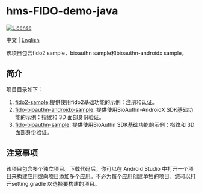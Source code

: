 # hms-FIDO-demo-java
[![License](https://img.shields.io/badge/Docs-hmsguides-brightgreen)](https://developer.huawei.com/consumer/cn/doc/development/HMS-Guides/FIDO2_Overview)

中文 | [English](https://github.com/HMS-Core/hms-FIDO-demo-java/blob/master/README.md)

该项目包含fido2 sample，bioauthn sample和bioauthn-androidx sample。

## 简介
项目目录如下：
1. [fido2-sample](https://github.com/HMS-Core/hms-FIDO-demo-java/tree/master/fido2-sample):提供使用fido2基础功能的示例：注册和认证。
2. [fido-bioauthn-androidx-sample](https://github.com/HMS-Core/hms-FIDO-demo-java/tree/master/fido-bioauthn-androidx-sample): 提供使用BioAuthn-AndroidX SDK基础功能的示例：指纹和 3D 面部身份验证。
3. [fido-bioauthn-sample](https://github.com/HMS-Core/hms-FIDO-demo-java/tree/master/fido-bioauthn-sample): 提供使用BioAuthn SDK基础功能的示例：指纹和 3D 面部身份验证。

## 注意事项
该项目包含多个独立项目。下载代码后，你可以在 Android Studio 中打开一个项目来构建应用或向项目添加多个应用。不必为每个应用创建单独的项目。您可以打开setting.gradle 以选择要构建的项目。